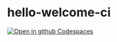 # hello-welcome-ci
[![Open in github Codespaces](https://github.com/codespaces/badge.svg)](https://app.circleci.com/pipelines/github/rp246c6)
